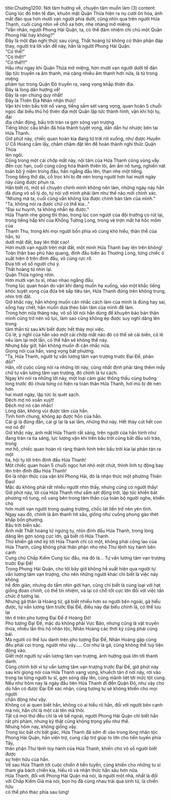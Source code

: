 title:Chương1200: Nơi tâm hướng về, chuyện tâm muốn làm (3)
content:
Cùng lúc đó trên tế đàn, khuôn mặt Quận Thừa hiện ra nụ cười ôn hòa, ánh<br>mắt đảo qua hơn mười vạn người phía dưới, cũng nhìn qua trên người Hứa<br>Thanh, cuối cùng nhìn về chỗ xa hơn, nhẹ nhàng mở miệng.<br>"Vấn nhân, người Phong Hải Quận, ta, có thể đảm nhiệm chi chủ một Quận<br>Phong Hải hay không?"<br>Đây là một đạo nghi thức sau cùng, Thất hoàng tử không có thân phận đáp<br>thay, người trả lời vấn đề này, hẳn là người Phong Hải Quận.<br>"Có thể!"<br>"Có thể!!"<br>"Có thể!!!"<br>Hầu như ngay khi Quận Thừa mở miệng, hơn mười vạn người dưới tế đàn<br>lập tức truyền ra âm thanh, mà càng nhiều âm thanh hơn nữa, là từ trong miệng<br>phàm tục trong Quận Đô truyền ra, vang vọng khắp thiên địa.<br>Đây là lòng dân hướng về!<br>Đây là vạn chúng quy nhất!<br>Đây là Thiên Địa Nhân nhận thức!<br>Vận khí trên bầu trời nổ vang, tiếng sấm sét vang vọng, quan hoàn 5 chuỗi<br>ngọc đại biểu thủ hộ thiên địa một Quận lập tức thành hình, vận khí hội tụ, đại<br>địa chấn động, bầu trời tràn ra gợn sóng vạn trượng.<br>Tiếng khóc cầu khẩn đã hóa thành tuyệt vọng, dần dần hư nhược bên tai<br>Hứa Thanh.<br>Giờ phút này, chiếc quan hoàn kia đang từ trời rơi xuống, như được Huyền<br>U Cổ Hoàng cầm lấy, chầm chậm đặt lên để hoàn thành nghi thức Quận Thừa<br>lên ngôi.<br>Cũng trong một cái chớp mắt này, nội tâm của Hứa Thanh cũng vùng vẫy<br>đến cực hạn, cuối cùng cũng hóa thành thiên lôi, ầm ầm nổ tung, nghiền nát<br>toàn bộ ý niệm trong đầu, hắn ngẩng đầu lên, than nhẹ một tiếng.<br>Trong tiếng thở dài, cổ trọc khí bị đè nén trong người hơn hai mươi ngày<br>này cũng được phun ra.<br>Hắn biết rõ, một số chuyện chính mình không nên làm, những ngày này hắn<br>đã dùng vô số lý do, tự nói với mình phải làm như thế nào mới chính xác.<br>"Nhưng mà ta, cuối cùng vẫn không lừa được chính bản tâm của mình."<br>"Ta, không nói ra được chữ có thể kia..."<br>"Đại sư huynh, ta không nhẫn ép được."<br>Hứa Thanh nhẹ giọng thì thào, trong lúc con ngươi của đội trưởng co rút lại,<br>trong tiếng hấp khí của Khổng Tường Long, trong vẻ trợn mắt há hốc mồm của<br>Thanh Thu, trong khi mọi người bốn phía vô cùng khó hiểu, thân thể của hắn, từ<br>dưới mặt đất, bay lên thật cao!<br>Hơn mười vạn người trên mặt đất, một mình Hứa Thanh bay lên trên không!<br>Toàn thân bao phủ hào quang, đỉnh đầu biến ảo Thương Long, từng chiếc ô<br>xuất hiện ở trên đỉnh đầu, vô cùng rực rỡ.<br>Đưa tới vô số người chú ý.<br>Thất hoàng tử nhìn lại.<br>Quận Thừa ngóng nhìn.<br>Hơn mười vạn tu sĩ, nhao nhao ngẩng đầu.<br>Trong lúc quan hoàn do vận khí đang muốn hạ xuống, vào một khắc tiếng<br>khóc tuyệt vọng của đứa trẻ sắp tiêu tán, Hứa Thanh đứng trên không trung,<br>nhìn trời đất.<br>Giờ khắc này, hắn không muốn cân nhắc cách làm của mình là đúng hay sai,<br>sống hay chết, hắn muốn dựa theo bản tâm của mình để làm.<br>Trong hơn nửa tháng này, vô số lời nói hắn dùng để khuyên bảo bản thân<br>mình cũng trở nên vô lực, làm sao cũng không ép được suy nghĩ dâng lên trong<br>tâm thần từ sau khi biết được hết thảy mọi việc.<br>Có lẽ, ý nghĩ của hắn vào một cái chớp mắt nào đó có thể sẽ cải biến, có lẽ<br>nếu làm lại một lần, có thể hắn sẽ không thế này.<br>Nhưng bây giờ, hắn không muốn đi cân nhắc nữa.<br>Giọng nói của hắn, vang vọng bát phương.<br>"Ta, Hứa Thanh, người tự vấn lương tâm vạn trượng trước Đại Đế, phản<br>đối!"<br>Hắn, rốt cuộc cũng nói ra những lời này, cũng nhất định phải tăng thêm mấy<br>chữ tự vấn lương tâm vạn trượng, đó chính là tư cách.<br>Ngay khi nói ra những lời này, một loại cảm giác thông thấu cùng buông<br>lỏng trước đó chưa từng có hiện ra toàn thân Hứa Thanh, hơi mù bị đè nén hơn<br>hai mươi ngày, lập tức bị quét sạch.<br>Đệch mợ nó xoắn xuýt!<br>Đệch mợ nó cân nhắc!<br>Lòng dân, không vùi được tâm của hắn.<br>Tình hình chung, không áp được hồn của hắn.<br>Cái gì là đúng đắn, cái gì lại là sai lầm, những thứ này. Hết thảy cút hết con<br>mợ nó đi!<br>Giờ khắc này, ánh mắt Hứa Thanh rất sáng, trên người của hắn hình như<br>đang tràn ra tia sáng, lực lượng vận khí trên bầu trời cũng bắt đầu sôi trào, trong<br>mơ hồ, chiếc quan hoàn rõ ràng thành hình trên bầu trời kia lại phân tán ra một<br>tia, hội tụ tới trên đỉnh đầu Hứa Thanh!<br>Một chiếc quan hoàn 5 chuỗi ngọc hơi nhỏ một chút, thình lình tự động bay<br>lên trên đỉnh đầu Hứa Thanh!<br>Đó là nhận thức của vận khí Phong Hải, đó là nhận thức một phương Thiên<br>Đạo!<br>Mặc dù không phải rất nhiều người nhìn thấy, nhưng cũng có người thấy!<br>Giờ phút này, lời của Hứa Thanh như sấm sét động trời, lập tức khiến bát<br>phương nổ tung, nổ vang bên trong tâm thần của toàn bộ người nghe, khiến cho<br>hơn mười vạn người trong quảng trường, chốc lát liền trở nên yên tĩnh.<br>Ngay sau đó, chính là âm thanh hít sâu, giống như cuồng phong gào thét<br>khắp bốn phương.<br>Bầu trời biến sắc.<br>Ánh mắt Thất hoàng tử ngưng tụ, nhìn đỉnh đầu Hứa Thanh, trong lòng<br>dâng lên gợn sóng cực lớn, gã biết rõ Hứa Thanh.<br>Thứ khiến gã nhớ kỹ tới Hứa Thanh chỉ có một, không phải công lao của<br>Hứa Thanh, cũng không phải thân phận nho nhỏ Thư lệnh tùy hành bên cạnh<br>Cung chủ Chấp Kiếm Cung lúc đầu, mà đó là... Tự vấn lương tâm vạn trượng<br>trước Đại Đế!<br>Trong Phong Hải Quận, cho tới bây giờ không hề xuất hiện qua người tự<br>vấn lương tâm vạn trượng, cho nên những người khác chỉ biết là việc này không<br>hề đơn giản, nhưng do tầm nhìn giới hạn, cũng chỉ biết là cùng loại với hạt<br>giống đoan chính, có thể tín nhiệm, vả lại có chỗ tốt cực lớn đối với việc tấn<br>chức ở tương lai.<br>Nhưng gã thân là Hoàng tử, gã biết nhiều hơn so người bên ngoài, gã hiểu<br>được, tự vấn lương tâm trước Đại Đế, điều này đại biểu chính là, có thể lưu lại<br>tên ở trên pho tượng Đại Đế ở Hoàng Đô!<br>Pho tượng Đại Đế, mặc dù không phải Vực Bảo, nhưng cũng là vật truyền<br>thừa, nhiều lần thủ hộ nhân tộc, Nhân Hoàng các thời kỳ cũng phải cúng bái.<br>Mà người có thể lưu danh trên pho tượng Đại Đế, Nhân Hoàng gặp cũng<br>đều phải coi trọng, người như vậy..... Coi như là gã, cũng không thể tuỳ tiện<br>động vào.<br>Giết một người tự vấn lương tâm vạn trượng, ảnh hưởng quá lớn tới thanh<br>danh.<br>Cũng chính bởi vì tự vấn lương tâm vạn trượng trước Đại Đế, giờ phút này<br>sau khi giọng nói của Hứa Thanh vang vọng, khuếch tán ở nơi này, rơi vào<br>trong tai từng người tu sĩ, gợn sóng dấy lên, cũng mãnh liệt tới mức tột cùng.<br>Nếu như hôm nay là ngày đầu tiên Hứa Thanh đi đến Quận Đô, như vậy cho<br>dù hắn có được Đại Đế xác nhận, cũng tương tự sẽ không khiến cho mọi người<br>chấn động như vậy.<br>Không có ai quen biết hắn, không có ai hiểu rõ hắn, đối với người bên cạnh<br>mà nói, hắn chỉ là một cái tên mà thôi.<br>Tất cả mọi thứ đều chỉ là vẻ bề ngoài, người Phong Hải Quận chỉ biết hắn<br>rất phi phàm, nhưng kỳ thật cũng không trọng yếu như thế.<br>Nhưng hôm nay, không giống vậy.<br>Trong lúc bất chi bất giác, Hứa Thanh đã sớm đi vào trong lòng nhân tộc<br>Phong Hải Quận, hắn viện trợ, cung cấp trợ giúp to lớn cho tiền tuyến phía Tây,<br>thân phận Thư lệnh tùy hành của Hứa Thanh, khiến cho vô số người biết được<br>sự hiện hữu của hắn.<br>Về sau Hứa Thanh tới cuộc chiến ở tiền tuyến, cũng khiến cho những tu sĩ<br>tham gia bách chiến kia, hiểu rõ và nhận thức hắn sâu hơn nữa.<br>Hứa Thanh, đối với Phong Hải Quận mà nói, là người một nhà, nhất là đối<br>với Chấp Kiếm Giả mà nói, bọn họ đã cùng nhau trải qua sinh tử, là chiến hữu<br>có thể phó thác phía sau lưng!